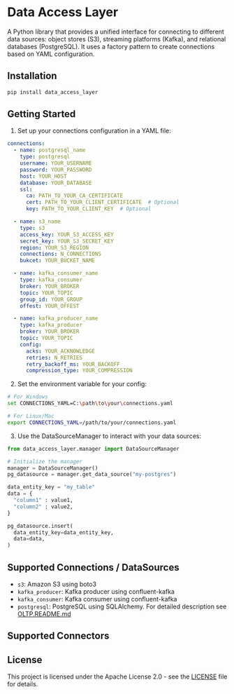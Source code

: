 # Data Access Layer

A Python library that provides a unified interface for connecting to different data sources: object stores (S3), streaming platforms (Kafka), and relational databases (PostgreSQL). It uses a factory pattern to create connections based on YAML configuration.

## Installation

```sh
pip install data_access_layer
```

## Getting Started

1. Set up your connections configuration in a YAML file:

```yaml
connections:
  - name: postgresql_name
    type: postgresql
    username: YOUR_USERNAME
    password: YOUR_PASSWORD
    host: YOUR_HOST
    database: YOUR_DATABASE
    ssl:
      ca: PATH_TO_YOUR_CA_CERTIFICATE
      cert: PATH_TO_YOUR_CLIENT_CERTIFICATE  # Optional
      key: PATH_TO_YOUR_CLIENT_KEY  # Optional

  - name: s3_name
    type: s3
    access_key: YOUR_S3_ACCESS_KEY
    secret_key: YOUR_S3_SECRET_KEY
    region: YOUR_S3_REGION
    connections: N_CONNECTIONS
    bukcet: YOUR_BUCKET_NAME

  - name: kafka_consumer_name
    type: kafka_consumer
    broker: YOUR_BROKER
    topic: YOUR_TOPIC
    group_id: YOUR_GROUP
    offest: YOUR_OFFEST

  - name: kafka_producer_name
    type: kafka_producer
    broker: YOUR_BROKER
    topic: YOUR_TOPIC
    config:
      acks: YOUR_ACKNOWLEDGE
      retries: N_RETRIES
      retry_backoff_ms: YOUR_BACKOFF
      compression_type: YOUR_COMPRESSION

```

2. Set the environment variable for your config:

```sh
# For Windows
set CONNECTIONS_YAML=C:\path\to\your\connections.yaml

# For Linux/Mac
export CONNECTIONS_YAML=/path/to/your/connections.yaml
```

3. Use the DataSourceManager to interact with your data sources:

```python
from data_access_layer.manager import DataSourceManager

# Initialize the manager
manager = DataSourceManager()
pg_datasource = manager.get_data_source("my-postgres")

data_entity_key = "my_table"
data = {
  "column1" : value1,
  "column2" : value2,
}

pg_datasource.insert(
  data_entity_key=data_entity_key,
  data=data,
)
```

## Supported Connections / DataSources

- `s3`: Amazon S3 using boto3
- `kafka_producer`: Kafka producer using confluent-kafka
- `kafka_consumer`: Kafka consumer using confluent-kafka
- `postgresql`: PostgreSQL using SQLAlchemy. For detailed description see [OLTP.README.md](OLTP.README.md)

## Supported Connectors



## License

This project is licensed under the Apache License 2.0 - see the [LICENSE](LICENSE) file for details.